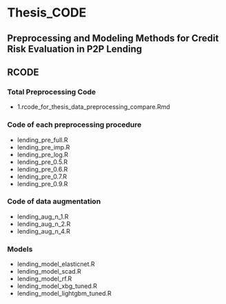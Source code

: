 # Thesis_CODE

## Preprocessing and Modeling Methods for Credit Risk Evaluation in P2P Lending
## RCODE

### Total Preprocessing Code
- 1.rcode_for_thesis_data_preprocessing_compare.Rmd

### Code of each preprocessing procedure
- lending_pre_full.R
- lending_pre_imp.R
- lending_pre_log.R
- lending_pre_0.5.R
- lending_pre_0.6.R
- lending_pre_0.7.R
- lending_pre_0.9.R

### Code of data augmentation 
- lending_aug_n_1.R
- lending_aug_n_2.R
- lending_aug_n_4.R

### Models
- lending_model_elasticnet.R
- lending_model_scad.R
- lending_model_rf.R
- lending_model_xbg_tuned.R
- lending_model_lightgbm_tuned.R
